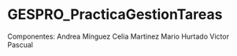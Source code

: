 # GESPRO_PracticaGestionTareas
Componentes:
Andrea Mínguez
Celia Martinez
Mario Hurtado
Victor Pascual
